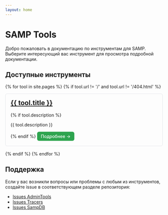 ```yaml
---
layout: home
---
```


# SAMP Tools

Добро пожаловать в документацию по инструментам для SAMP. Выберите интересующий вас инструмент для просмотра подробной документации.

## Доступные инструменты

{% for tool in site.pages %}
  {% if tool.url != '/' and tool.url != '/404.html' %}
  <div class="tool-card">
    <h2><a href="{{ tool.url | relative_url }}">{{ tool.title }}</a></h2>
    {% if tool.description %}
      <p>{{ tool.description }}</p>
    {% endif %}
    <a href="{{ tool.url | relative_url }}" class="btn">Подробнее →</a>
  </div>
  {% endif %}
{% endfor %}

## Поддержка

Если у вас возникли вопросы или проблемы с любым из инструментов, создайте issue в соответствующем разделе репозитория:
- [Issues AdminTools](https://github.com/amfeeque/samp.tools/issues?q=is%3Aissue+is%3Aopen+label%3AAdminTools)
- [Issues Tracers](https://github.com/amfeeque/samp.tools/issues?q=is%3Aissue+is%3Aopen+label%3ATracers)
- [Issues SampDB](https://github.com/amfeeque/samp.tools/issues?q=is%3Aissue+is%3Aopen+label%3ASampDB)

<style>
.tool-card {
  border: 1px solid #e1e4e8;
  border-radius: 6px;
  padding: 16px;
  margin-bottom: 16px;
}
.tool-card h2 {
  margin-top: 0;
}
.btn {
  display: inline-block;
  padding: 6px 12px;
  background-color: #2ea44f;
  color: white;
  text-decoration: none;
  border-radius: 6px;
  font-weight: 500;
}
.btn:hover {
  background-color: #2c974b;
}
</style>
